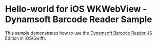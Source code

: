 # Hello-world for iOS WKWebView - Dynamsoft Barcode Reader Sample

This sample demonstrates how to use the [Dynamsoft Barcode Reader](https://www.dynamsoft.com/barcode-reader/overview/) JS Edition in iOS(Swift).

<!-- If you want to learn how to use the iOS Edition SDK in javascript, you can check [iOS WebView Barcode Scanning](https://github.com/Dynamsoft/barcode-reader-mobile-samples/tree/main/ios/JavaScript/WebViewBarcodeScanning). -->

